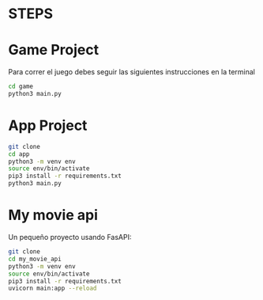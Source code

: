 # STEPS

# Game Project

Para correr el juego debes seguir las siguientes instrucciones en la terminal

```sh
cd game
python3 main.py
```
# App Project

```sh
git clone
cd app
python3 -m venv env
source env/bin/activate
pip3 install -r requirements.txt
python3 main.py
```
# My movie api
Un pequeño proyecto usando FasAPI:

```sh
git clone
cd my_movie_api
python3 -m venv env
source env/bin/activate
pip3 install -r requirements.txt
uvicorn main:app --reload
```